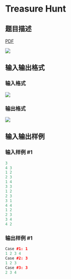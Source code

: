 # Treasure Hunt

## 题目描述

[problemUrl]: https://uva.onlinejudge.org/index.php?option=com_onlinejudge&Itemid=8&category=26&page=show_problem&problem=2464

[PDF](https://uva.onlinejudge.org/external/114/p11469.pdf)

![](https://cdn.luogu.com.cn/upload/vjudge_pic/UVA11469/bee692f764dec58af6e57c923e52184d48bd3b79.png)

## 输入输出格式

### 输入格式

![](https://cdn.luogu.com.cn/upload/vjudge_pic/UVA11469/89cdff521367b905660d503c589852cac6422efb.png)

### 输出格式

![](https://cdn.luogu.com.cn/upload/vjudge_pic/UVA11469/27aba3a29e99d286f66bd909d4c854dc1b1a66dd.png)

## 输入输出样例

### 输入样例 #1

```cpp
3
4 3
1 2
2 3
1 4
3 3
1 2
2 3
3 1
4 4
1 2
2 3
3 4
4 2
```


### 输出样例 #1

```cpp
Case #1: 1
1 2 3 4
Case #2: 3
1 2 3
Case #3: 3
2 3 4
```


